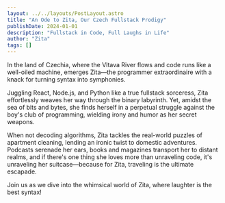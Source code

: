 ```yaml
---
layout: ../../layouts/PostLayout.astro
title: "An Ode to Zita, Our Czech Fullstack Prodigy"
publishDate: 2024-01-01
description: "Fullstack in Code, Full Laughs in Life"
author: "Zita"
tags: []
---
```


In the land of Czechia, where the Vltava River flows and code runs like a well-oiled machine, emerges Zita—the programmer extraordinaire with a knack for turning syntax into symphonies.

Juggling React, Node.js, and Python like a true fullstack sorceress, Zita effortlessly weaves her way through the binary labyrinth. Yet, amidst the sea of bits and bytes, she finds herself in a perpetual struggle against the boy's club of programming, wielding irony and humor as her secret weapons.

When not decoding algorithms, Zita tackles the real-world puzzles of apartment cleaning, lending an ironic twist to domestic adventures. Podcasts serenade her ears, books and magazines transport her to distant realms, and if there's one thing she loves more than unraveling code, it's unraveling her suitcase—because for Zita, traveling is the ultimate escapade.

Join us as we dive into the whimsical world of Zita, where laughter is the best syntax!
